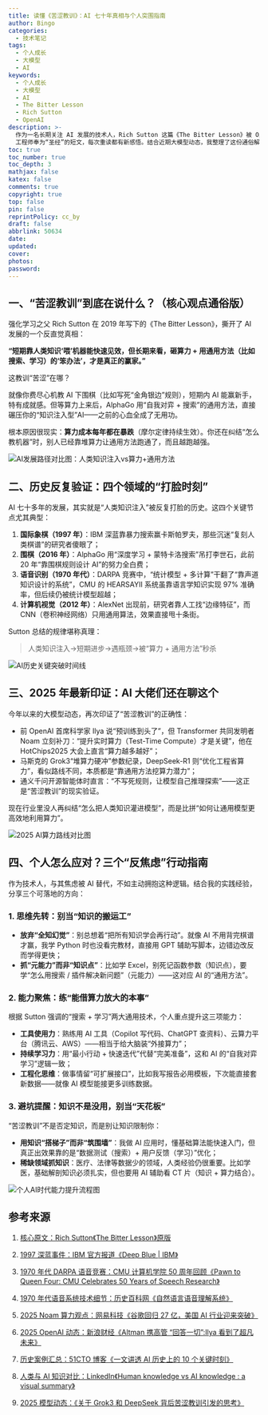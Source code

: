 ```yaml
---
title: 读懂《苦涩教训》：AI 七十年真相与个人突围指南
author: Bingo
categories:
  - 技术笔记
tags:
  - 个人成长
  - 大模型
  - AI
keywords:
  - 个人成长
  - 大模型
  - AI
  - The Bitter Lesson
  - Rich Sutton
  - OpenAI
description: >-
  作为一名长期关注 AI 发展的技术人，Rich Sutton 这篇《The Bitter Lesson》被 OpenAI
  工程师奉为“圣经”的短文，每次重读都有新感悟。结合近期大模型动态，我整理了这份通俗解读，既有历史复盘也有实操建议，希望能帮你在AI浪潮中找对方向。
toc: true
toc_number: true
toc_depth: 3
mathjax: false
katex: false
comments: true
copyright: true
top: false
pin: false
reprintPolicy: cc_by
draft: false
abbrlink: 50634
date:
updated:
cover:
photos:
password:
---
```


## 一、“苦涩教训”到底在说什么？（核心观点通俗版）

强化学习之父 Rich Sutton 在 2019 年写下的《The Bitter Lesson》，撕开了 AI 发展的一个反直觉真相：

**“短期靠人类知识‘喂’机器能快速见效，但长期来看，砸算力 + 用通用方法（比如搜索、学习）的‘笨办法’，才是真正的赢家。”**

这教训“苦涩”在哪？

就像你费尽心机教 AI 下围棋（比如写死“金角银边”规则），短期内 AI 能赢新手，特有成就感。但等算力上来后，AlphaGo 用“自我对弈 + 搜索”的通用方法，直接碾压你的“知识注入型”AI——之前的心血全成了无用功。

根本原因很现实：**算力成本每年都在暴跌**（摩尔定律持续生效）。你还在纠结“怎么教机器”时，别人已经靠堆算力让通用方法跑通了，而且越跑越强。

![AI发展路径对比图：人类知识注入vs算力+通用方法](/images/content/AI发展路径对比图.jpg)

## 二、历史反复验证：四个领域的“打脸时刻”

AI 七十多年的发展，其实就是“人类知识注入”被反复打脸的历史。这四个关键节点尤其典型：

1. **国际象棋（1997 年）**：IBM 深蓝靠暴力搜索赢卡斯帕罗夫，那些沉迷“复刻人类棋谱”的研究者傻眼了；
2. **围棋（2016 年）**：AlphaGo 用“深度学习 + 蒙特卡洛搜索”吊打李世石，此前 20 年“靠围棋规则设计 AI”的努力全白费；
3. **语音识别（1970 年代）**：DARPA 竞赛中，“统计模型 + 多计算”干翻了“靠声道知识设计的系统”，CMU 的 HEARSAYⅡ 系统虽靠语言学知识实现 97% 准确率，但后续仍被统计模型超越；
4. **计算机视觉（2012 年）**：AlexNet 出现前，研究者靠人工找“边缘特征”，而 CNN（卷积神经网络）只用通用算法，效果直接甩十条街。

Sutton 总结的规律堪称真理：

> 人类知识注入→短期进步→遇瓶颈→被“算力 + 通用方法”秒杀

![AI历史关键突破时间线](/images/content/AI历史关键突破时间线.jpg)

## 三、2025 年最新印证：AI 大佬们还在聊这个

今年以来的大模型动态，再次印证了“苦涩教训”的正确性：

- 前 OpenAI 首席科学家 Ilya 说“预训练到头了”，但 Transformer 共同发明者 Noam 立刻补刀：“提升实时算力（Test-Time Compute）才是关键”，他在 HotChips2025 大会上直言“算力越多越好”；
- 马斯克的 Grok3“堆算力硬冲”参数纪录，DeepSeek-R1 则“优化工程省算力”，看似路线不同，本质都是“靠通用方法挖算力潜力”；
- 通义千问开源智能体时直言：“不写死规则，让模型自己推理探索”——这正是“苦涩教训”的现实验证。

现在行业里没人再纠结“怎么把人类知识灌进模型”，而是比拼“如何让通用模型更高效地利用算力”。

![2025 AI算力路线对比图](/images/content/2025AI算力路线对比图-信息图.jpg)

## 四、个人怎么应对？三个“反焦虑”行动指南

作为技术人，与其焦虑被 AI 替代，不如主动拥抱这种逻辑。结合我的实践经验，分享三个可落地的方向：

### 1. 思维先转：别当“知识的搬运工”

- **放弃“全知幻觉”**：别总想着“把所有知识学会再行动”。就像 AI 不用背完棋谱才赢，我学 Python 时也没看完教材，直接用 GPT 辅助写脚本，边错边改反而学得更快；
- **抓“元能力”而非“知识点”**：比如学 Excel，别死记函数参数（知识点），要学“怎么用搜索 / 插件解决新问题”（元能力）——这对应 AI 的“通用方法”。

### 2. 能力聚焦：练“能借算力放大的本事”

根据 Sutton 强调的“搜索 + 学习”两大通用技术，个人重点提升这三项能力：

- **工具使用力**：熟练用 AI 工具（Copilot 写代码、ChatGPT 查资料）、云算力平台（腾讯云、AWS）——相当于给大脑装“外接算力”；
- **持续学习力**：用“最小行动 + 快速迭代”代替“完美准备”，这和 AI 的“自我对弈学习”逻辑一致；
- **工程化思维**：做事情留“可扩展接口”，比如我写报告必用模板，下次能直接套新数据——就像 AI 模型能接更多训练数据。

### 3. 避坑提醒：知识不是没用，别当“天花板”

“苦涩教训”不是否定知识，而是别让知识限制你：

- **用知识“搭梯子”而非“筑围墙”**：我做 AI 应用时，懂基础算法能快速入门，但真正出效果靠的是“数据测试（搜索）+ 用户反馈（学习）”优化；
- **稀缺领域抓知识**：医疗、法律等数据少的领域，人类经验仍很重要。比如学医，基础解剖知识必须扎实，但也要用 AI 辅助看 CT 片（知识 + 算力结合）。

![个人AI时代能力提升流程图](/images/content/个人AI时代能力提升流程图.jpg)

## 参考来源

1. [核心原文：Rich Sutton《The Bitter Lesson》原版](http://www.incompleteideas.net/IncIdeas/BitterLesson.html)

2. [1997 深蓝事件：IBM 官方报道《Deep Blue | IBM》](https://www.ibm.com/qa-ar/history/deep-blue)

3. [1970 年代 DARPA 语音竞赛：CMU 计算机学院 50 周年回顾《Pawn to Queen Four: CMU Celebrates 50 Years of Speech Research》](https://www.cs.cmu.edu/news/2022/50-years-speech-recognition)

4. [1970 年代语音系统技术细节：历史百科网《自然语言语音理解系统》](https://www.freedefine.cn/wenzhan/47417.html)

5. [2025 Noam 算力观点：网易科技《谷歌回归 27 亿，美国 AI 行业迎来突破》](http://m.163.com/dy/article/KA7B9N7I05565FLW.html)

6. [2025 OpenAI 动态：新浪财经《Altman 携高管 “回答一切”:Ilya 看到了超凡未来》](https://finance.sina.com.cn/roll/2024-11-02/doc-incurtuh2378797.shtml)

7. [历史案例汇总：51CTO 博客《一文讲透 AI 历史上的 10 个关键时刻》](https://blog.51cto.com/u_15767091/14002699)

8. [人类与 AI 知识对比：LinkedIn《Human knowledge vs AI knowledge : a visual summary》](http://www.linkedin.com/pulse/human-knowledge-vs-ai-visual-summary-laurent-gouzènes)

9. [2025 模型动态：《关于 Grok3 和 DeepSeek 背后苦涩教训引发的思考》](http://www.shurl.cc/cb85d177c9f31c9b6f86387a25e2afb8)
